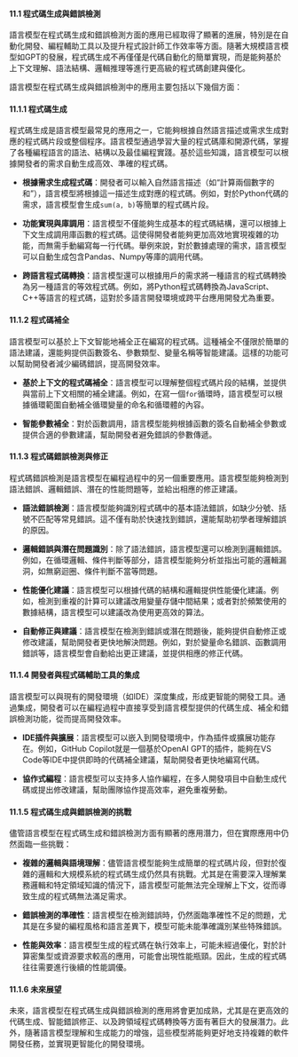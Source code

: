 #### **11.1 程式碼生成與錯誤檢測**

語言模型在程式碼生成和錯誤檢測方面的應用已經取得了顯著的進展，特別是在自動化開發、編程輔助工具以及提升程式設計師工作效率等方面。隨著大規模語言模型如GPT的發展，程式碼生成不再僅僅是代碼自動化的簡單實現，而是能夠基於上下文理解、語法結構、邏輯推理等進行更高級的程式碼創建與優化。

語言模型在程式碼生成與錯誤檢測中的應用主要包括以下幾個方面：

#### **11.1.1 程式碼生成**

程式碼生成是語言模型最常見的應用之一，它能夠根據自然語言描述或需求生成對應的程式碼片段或整個程序。語言模型通過學習大量的程式碼庫和開源代碼，掌握了各種編程語言的語法、結構以及最佳編程實踐。基於這些知識，語言模型可以根據開發者的需求自動生成高效、準確的程式碼。

- **根據需求生成程式碼**：開發者可以輸入自然語言描述（如“計算兩個數字的和”），語言模型將根據這一描述生成對應的程式碼。例如，對於Python代碼的需求，語言模型會生成`sum(a, b)`等簡單的程式碼片段。
  
- **功能實現與庫調用**：語言模型不僅能夠生成基本的程式碼結構，還可以根據上下文生成調用庫函數的程式碼。這使得開發者能夠更加高效地實現複雜的功能，而無需手動編寫每一行代碼。舉例來說，對於數據處理的需求，語言模型可以自動生成包含Pandas、Numpy等庫的調用代碼。

- **跨語言程式碼轉換**：語言模型還可以根據用戶的需求將一種語言的程式碼轉換為另一種語言的等效程式碼。例如，將Python程式碼轉換為JavaScript、C++等語言的程式碼，這對於多語言開發環境或跨平台應用開發尤為重要。

#### **11.1.2 程式碼補全**

語言模型可以基於上下文智能地補全正在編寫的程式碼。這種補全不僅限於簡單的語法建議，還能夠提供函數簽名、參數類型、變量名稱等智能建議。這樣的功能可以幫助開發者減少編碼錯誤，提高開發效率。

- **基於上下文的程式碼補全**：語言模型可以理解整個程式碼片段的結構，並提供與當前上下文相關的補全建議。例如，在寫一個`for`循環時，語言模型可以根據循環範圍自動補全循環變量的命名和循環體的內容。
  
- **智能參數補全**：對於函數調用，語言模型能夠根據函數的簽名自動補全參數或提供合適的參數建議，幫助開發者避免錯誤的參數傳遞。

#### **11.1.3 程式碼錯誤檢測與修正**

程式碼錯誤檢測是語言模型在編程過程中的另一個重要應用。語言模型能夠檢測到語法錯誤、邏輯錯誤、潛在的性能問題等，並給出相應的修正建議。

- **語法錯誤檢測**：語言模型能夠識別程式碼中的基本語法錯誤，如缺少分號、括號不匹配等常見錯誤。這不僅有助於快速找到錯誤，還能幫助初學者理解錯誤的原因。

- **邏輯錯誤與潛在問題識別**：除了語法錯誤，語言模型還可以檢測到邏輯錯誤。例如，在循環邏輯、條件判斷等部分，語言模型能夠分析並指出可能的邏輯漏洞，如無窮迴圈、條件判斷不當等問題。

- **性能優化建議**：語言模型可以根據代碼的結構和邏輯提供性能優化建議。例如，檢測到重複的計算可以建議改用變量存儲中間結果；或者對於頻繁使用的數據結構，語言模型可以建議改為使用更高效的算法。

- **自動修正與建議**：語言模型在檢測到錯誤或潛在問題後，能夠提供自動修正或修改建議，幫助開發者更快地解決問題。例如，對於變量命名錯誤、函數調用錯誤等，語言模型會自動給出更正建議，並提供相應的修正代碼。

#### **11.1.4 開發者與程式碼輔助工具的集成**

語言模型可以與現有的開發環境（如IDE）深度集成，形成更智能的開發工具。通過集成，開發者可以在編程過程中直接享受到語言模型提供的代碼生成、補全和錯誤檢測功能，從而提高開發效率。

- **IDE插件與擴展**：語言模型可以嵌入到開發環境中，作為插件或擴展功能存在。例如，GitHub Copilot就是一個基於OpenAI GPT的插件，能夠在VS Code等IDE中提供即時的代碼補全建議，幫助開發者更快地編寫代碼。

- **協作式編程**：語言模型可以支持多人協作編程，在多人開發項目中自動生成代碼或提出修改建議，幫助團隊協作提高效率，避免重複勞動。

#### **11.1.5 程式碼生成與錯誤檢測的挑戰**

儘管語言模型在程式碼生成和錯誤檢測方面有顯著的應用潛力，但在實際應用中仍然面臨一些挑戰：

- **複雜的邏輯與語境理解**：儘管語言模型能夠生成簡單的程式碼片段，但對於復雜的邏輯和大規模系統的程式碼生成仍然具有挑戰。尤其是在需要深入理解業務邏輯和特定領域知識的情況下，語言模型可能無法完全理解上下文，從而導致生成的程式碼無法滿足需求。

- **錯誤檢測的準確性**：語言模型在檢測錯誤時，仍然面臨準確性不足的問題，尤其是在多變的編程風格和語言差異下，模型可能未能準確識別某些特殊錯誤。

- **性能與效率**：語言模型生成的程式碼在執行效率上，可能未經過優化，對於計算密集型或資源要求較高的應用，可能會出現性能瓶頸。因此，生成的程式碼往往需要進行後續的性能調優。

#### **11.1.6 未來展望**

未來，語言模型在程式碼生成與錯誤檢測的應用將會更加成熟，尤其是在更高效的代碼生成、智能錯誤修正、以及跨領域程式碼轉換等方面有著巨大的發展潛力。此外，隨著語言模型理解和生成能力的增強，這些模型將能夠更好地支持複雜的軟件開發任務，並實現更智能化的開發環境。